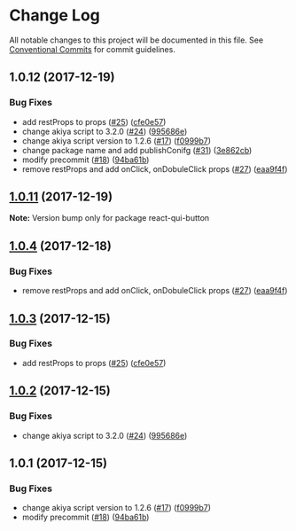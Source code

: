 # Change Log

All notable changes to this project will be documented in this file.
See [Conventional Commits](https://conventionalcommits.org) for commit guidelines.

<a name="1.0.12"></a>
## 1.0.12 (2017-12-19)


### Bug Fixes

* add restProps to props ([#25](https://github.com/qeek-dev/react-qui/issues/25)) ([cfe0e57](https://github.com/qeek-dev/react-qui/commit/cfe0e57))
* change akiya script to 3.2.0 ([#24](https://github.com/qeek-dev/react-qui/issues/24)) ([995686e](https://github.com/qeek-dev/react-qui/commit/995686e))
* change akiya script version to 1.2.6 ([#17](https://github.com/qeek-dev/react-qui/issues/17)) ([f0999b7](https://github.com/qeek-dev/react-qui/commit/f0999b7))
* change package name and add publishConifg ([#31](https://github.com/qeek-dev/react-qui/issues/31)) ([3e862cb](https://github.com/qeek-dev/react-qui/commit/3e862cb))
* modify precommit ([#18](https://github.com/qeek-dev/react-qui/issues/18)) ([94ba61b](https://github.com/qeek-dev/react-qui/commit/94ba61b))
* remove restProps and add onClick, onDobuleClick props ([#27](https://github.com/qeek-dev/react-qui/issues/27)) ([eaa9f4f](https://github.com/qeek-dev/react-qui/commit/eaa9f4f))




<a name="1.0.11"></a>
## [1.0.11](https://github.com/qeek-dev/react-qui/compare/react-qui-button@1.0.4...react-qui-button@1.0.11) (2017-12-19)




**Note:** Version bump only for package react-qui-button

<a name="1.0.4"></a>
## [1.0.4](https://github.com/qeek-dev/react-qui/compare/react-qui-button@1.0.3...react-qui-button@1.0.4) (2017-12-18)


### Bug Fixes

* remove restProps and add onClick, onDobuleClick props ([#27](https://github.com/qeek-dev/react-qui/issues/27)) ([eaa9f4f](https://github.com/qeek-dev/react-qui/commit/eaa9f4f))




<a name="1.0.3"></a>
## [1.0.3](https://github.com/qeek-dev/react-qui/compare/react-qui-button@1.0.2...react-qui-button@1.0.3) (2017-12-15)


### Bug Fixes

* add restProps to props ([#25](https://github.com/qeek-dev/react-qui/issues/25)) ([cfe0e57](https://github.com/qeek-dev/react-qui/commit/cfe0e57))




<a name="1.0.2"></a>
## [1.0.2](https://github.com/qeek-dev/react-qui/compare/react-qui-button@1.0.1...react-qui-button@1.0.2) (2017-12-15)


### Bug Fixes

* change akiya script to 3.2.0 ([#24](https://github.com/qeek-dev/react-qui/issues/24)) ([995686e](https://github.com/qeek-dev/react-qui/commit/995686e))




<a name="1.0.1"></a>
## 1.0.1 (2017-12-15)


### Bug Fixes

* change akiya script version to 1.2.6 ([#17](https://github.com/qeek-dev/react-qui/issues/17)) ([f0999b7](https://github.com/qeek-dev/react-qui/commit/f0999b7))
* modify precommit ([#18](https://github.com/qeek-dev/react-qui/issues/18)) ([94ba61b](https://github.com/qeek-dev/react-qui/commit/94ba61b))
